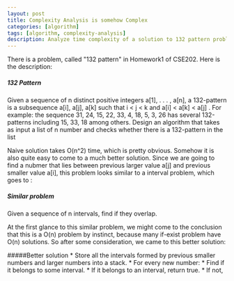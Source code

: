 ```yaml
---
layout: post
title: Complexity Analysis is somehow Complex
categories: [algorithm]
tags: [algorithm, complexity-analysis]
description: Analyze time complexity of a solution to 132 pattern problem, and how time complexity is different from what I've thought.
---
```


There is a problem, called "132 pattern" in Homework1 of CSE202. Here is the description:


##### 132 Pattern

<dl>
Given a sequence of n distinct positive integers a[1], . . . , a[n], a 132-pattern is a subsequence a[i], a[j], a[k] such that i < j < k and a[i] < a[k] < a[j] . For example: the sequence 31, 24, 15, 22, 33, 4, 18, 5, 3, 26 has several 132-patterns including 15, 33, 18 among others. Design an algorithm that takes as input a list of n number and checks whether there is a 132-pattern in the list
</dl>

Naive solution takes O(n^2) time, which is pretty obvious. Somehow it is also quite easy to come to a much better solution. Since we are going to find a nubmer that lies between previous larger value a[j] and previous smaller value a[i], this problem looks similar to a interval problem, which goes to :

##### Similar problem
<dl>
Given a sequence of n intervals, find if they overlap.
</dl>


At the first glance to this similar problem, we might come to the conclusion that this is a O(n) problem by instinct, because many if-exist problem have O(n) solutions. So after some consideration, we came to this better solution:

#####Better solution
    * Store all the intervals formed by previous smaller numbers and larger numbers into a stack.
    * For every new number:
        * Find if it belongs to some interval.
            * If it belongs to an interval, return true.
            * If not, 